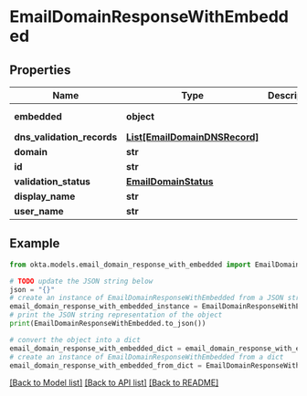 # EmailDomainResponseWithEmbedded


## Properties

Name | Type | Description | Notes
------------ | ------------- | ------------- | -------------
**embedded** | **object** |  | [optional] [readonly] 
**dns_validation_records** | [**List[EmailDomainDNSRecord]**](EmailDomainDNSRecord.md) |  | [optional] 
**domain** | **str** |  | [optional] 
**id** | **str** |  | [optional] 
**validation_status** | [**EmailDomainStatus**](EmailDomainStatus.md) |  | [optional] 
**display_name** | **str** |  | 
**user_name** | **str** |  | 

## Example

```python
from okta.models.email_domain_response_with_embedded import EmailDomainResponseWithEmbedded

# TODO update the JSON string below
json = "{}"
# create an instance of EmailDomainResponseWithEmbedded from a JSON string
email_domain_response_with_embedded_instance = EmailDomainResponseWithEmbedded.from_json(json)
# print the JSON string representation of the object
print(EmailDomainResponseWithEmbedded.to_json())

# convert the object into a dict
email_domain_response_with_embedded_dict = email_domain_response_with_embedded_instance.to_dict()
# create an instance of EmailDomainResponseWithEmbedded from a dict
email_domain_response_with_embedded_from_dict = EmailDomainResponseWithEmbedded.from_dict(email_domain_response_with_embedded_dict)
```
[[Back to Model list]](../README.md#documentation-for-models) [[Back to API list]](../README.md#documentation-for-api-endpoints) [[Back to README]](../README.md)



